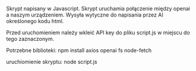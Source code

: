 Skrypt napisany w Javascript.
Skrypt uruchamia połączenie między openai a naszym urządzeniem. Wysyła wytyczne do napisania przez AI określonego kodu html.

Przed uruchomieniem należy wkleić API key do pliku script.js w miejscu do tego zaznaczonym.

Potrzebne biblioteki:
npm install axios openai fs node-fetch


uruchiomienie skryptu:
node script.js

